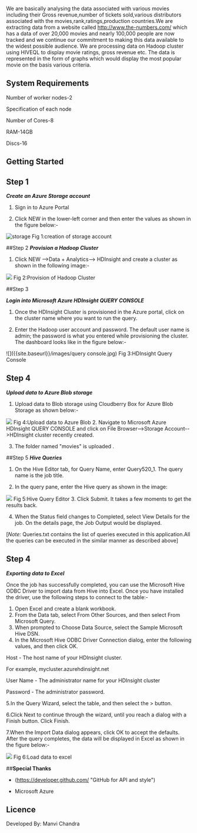
We are basically analysing the  data associated with various movies including their Gross revenue,number of tickets sold,various distributors associated with the movies,rank,ratings,production countries.We are extracting data from a website called http://www.the-numbers.com/ which has a data of over 20,000 movies and nearly 100,000 people are now tracked and we continue our commitment to making this data available to the widest possible audience.
We are processing data on Hadoop cluster using HIVEQL to display movie ratings, gross revenue etc.
The data is represented in the form of graphs which would display the most popular movie on the basis various criteria.

## **System Requirements**
Number of worker nodes-2

Specification of each node

Number of Cores-8

RAM-14GB

Discs-16

## **Getting Started**
## Step 1
**_Create an Azure Storage account_**

1. Sign in to Azure Portal

2. Click NEW in the lower-left corner and then enter the values as shown in the figure below:- 

![storage]({{site.baseurl}}https://github.com/manvichandra/520movies/tree/master/images/storage.jpg)
    Fig 1:creation of storage account

##Step 2
**_Provision a Hadoop Cluster_**

1. Click NEW -->Data + Analytics--> HDInsight and create a cluster as shown in the following image:-

![]({{site.baseurl}}/images/cluster.jpg)
     Fig 2:Provision of Hadoop Cluster
                        
##Step 3

**_Login into Microsoft Azure HDInsight QUERY CONSOLE_**

1. Once the HDInsight Cluster is provisioned in the Azure portal, click on the cluster name where you want to run the query.

2. Enter the Hadoop user account and password. The default user name is admin; the password is what you entered while provisioning the cluster. The dashboard looks like  in the figure below:-

![]({{site.baseurl}}/images/query console.jpg)
    Fig 3:HDInsight Query Console
## Step 4 
**_Upload data to Azure Blob storage_**

1. Upload data to Blob storage using Cloudberry Box for Azure Blob Storage as shown below:-

![]({{site.baseurl}}/images/BLobStorage.jpg)
     Fig 4:Upload data to Azure Blob
2. Navigate to Microsoft Azure HDInsight QUERY CONSOLE and click on 
   File Browser-->Storage Account-->HDInsight cluster recently created.
   
3. The folder named "movies" is uploaded .

##Step 5
_**Hive Queries**_

1. On the Hive Editor tab, for Query Name, enter Query520_1. The query name is the job title. 

2. In the query pane, enter the Hive query as shown in the image:

![]({{site.baseurl}}/images/queryeditor.jpg)
     Fig 5:Hive Query Editor
3. Click Submit. It takes a few moments to get the results back.

4. When the Status field changes to Completed, select View Details for the job. On the details page, the Job Output would be displayed.

[_Note:_ Queries.txt contains the list of queries executed in this application.All the queries can be executed in the similar manner as described above]

## Step 4
**_Exporting data to Excel_**

Once the job has successfully completed, you can use the Microsoft Hive ODBC Driver to import data from Hive into Excel. Once you have installed the driver, use the following steps to connect to the table:-

1. Open Excel and create a blank workbook.
2. From the Data tab, select From Other Sources, and then select From Microsoft Query.
3. When prompted to Choose Data Source, select the Sample Microsoft Hive DSN.
4. In the Microsoft Hive ODBC Driver Connection dialog, enter the following values, and then click OK.

Host - The host name of your HDInsight cluster.

For example, mycluster.azurehdinsight.net

User Name - The administrator name for your HDInsight cluster

Password - The administrator password.

5.In the Query Wizard, select the  table, and then select the > button.

6.Click Next to continue through the wizard, until you reach a dialog with a Finish button. Click Finish.

7.When the Import Data dialog appears, click OK to accept the defaults. After the query completes, the data will be displayed in Excel as shown in the figure below:-

![]({{site.baseurl}}/images/excel.jpg)
   Fig 6:Load data to excel
   
##**Special Thanks**
- (https://developer.github.com/  "GitHub for  API and style")

- Microsoft Azure

## **Licence**

Developed By:  Manvi Chandra
